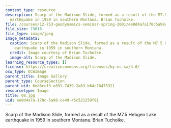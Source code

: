 ```yaml
---
content_type: resource
description: Scarp of the Madison Slide, formed as a result of the M7.5 Hebgen Lake
  earthquake in 1959 in southern Montana. Brian Tucholke.
file: /courses/12-753-geodynamics-seminar-spring-2001/ee0d4a7a170c5a98ce4945c521259f81_08.jpg
file_size: 73616
file_type: image/jpeg
image_metadata:
  caption: Scarp of the Madison Slide, formed as a result of the M7.5 Hebgen Lake
    earthquake in 1959 in southern Montana.
  credit: Image courtesy of Brian Tucholke.
  image-alt: Scarp of the Madison Slide.
learning_resource_types: []
license: https://creativecommons.org/licenses/by-nc-sa/4.0/
ocw_type: OCWImage
parent_title: Image Gallery
parent_type: CourseSection
parent_uid: 6e86ccf3-e891-7439-2a63-b64c76475321
resourcetype: Image
title: 08.jpg
uid: ee0d4a7a-170c-5a98-ce49-45c521259f81
---
```

Scarp of the Madison Slide, formed as a result of the M7.5 Hebgen Lake earthquake in 1959 in southern Montana. Brian Tucholke.